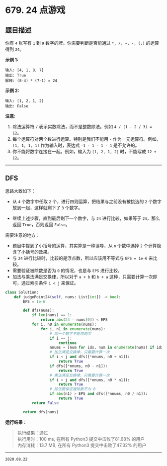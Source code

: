 # 679. 24 点游戏

## 题目描述

你有 `4` 张写有 `1` 到 `9` 数字的牌。你需要判断是否能通过 `*`，`/`，`+`，`-`，`(`，`)` 的运算得到 `24`。

**示例 1:**

```text
输入: [4, 1, 8, 7]
输出: True
解释: (8-4) * (7-1) = 24
```

**示例 2:**

```text
输入: [1, 2, 1, 2]
输出: False
```

**注意:**

1. 除法运算符 `/` 表示实数除法，而不是整数除法。例如 `4 / (1 - 2 / 3) = 12`。
2. 每个运算符对两个数进行运算。特别是我们不能用 `-` 作为一元运算符。例如，`[1, 1, 1, 1]` 作为输入时，表达式 `-1 - 1 - 1 - 1` 是不允许的。
3. 你不能将数字连接在一起。例如，输入为 `[1, 2, 1, 2]` 时，不能写成 `12 + 12`。

---

## DFS

思路大致如下：

- 从 `4` 个数字中任取 `2` 个，进行四则运算，把结果与之前没有被挑选的 `2` 个数字放到一起，这样就剩下了 `3` 个数字。

- 继续上述步骤，直到最后剩下一个数字，与 `24` 进行比较，如果等于 `24`，那么返回 `True`，否则返回 `False`。

需要注意的地方：

- 题目中提到了小括号的运算，其实算是一种误导，从 `n` 个数中选择 `2` 个计算隐含了小括号的效果。
- 与 `24` 进行比较时，比较的是浮点数，所以应该用不等式与 `EPS = 1e-6` 来比较。
- 需要验证被除数是否为 `0` 的情况，也是与 `EPS` 进行比较。
- 加法与乘法满足交换律，所以对于 `a + b` 和 `b + a` 这种，只需要计算一次即可，通过索引条件 `i < j` 来保证。

```python
class Solution:
    def judgePoint24(self, nums: List[int]) -> bool:
        EPS = 1e-6

        def dfs(nums):
            if len(nums) == 1:
                return abs(24 - nums[0]) < EPS
            for i, n0 in enumerate(nums):
                for j, n1 in enumerate(nums):
                    # 同一个数字不能用两次
                    if i == j:
                        continue
                    nnums = [num for idx, num in enumerate(nums) if idx not in (i, j)]
                    # 加法满足交换律，只需要计算一次
                    if i < j and dfs([*nnums, n0 + n1]):
                        return True
                    if dfs([*nnums, n0 - n1]):
                        return True
                    # 乘法满足交换律，只需要计算一次
                    if i < j and dfs([*nnums, n0 * n1]):
                        return True
                    # 除法要保证被除数不为 0
                    if abs(n1) > EPS and dfs([*nnums, n0 / n1]):
                        return True
            return False

        return dfs(nums)

```

**运行结果**：

> 执行结果：通过  
> 执行用时：100 ms, 在所有 Python3 提交中击败了81.68% 的用户  
> 内存消耗：13.7 MB, 在所有 Python3 提交中击败了47.32% 的用户

---

`2020.08.22`
